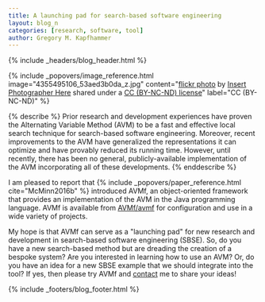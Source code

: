 ```yaml
---
title: A launching pad for search-based software engineering
layout: blog_n
categories: [research, software, tool]
author: Gregory M. Kapfhammer
---
```


{% include _headers/blog_header.html %}

<!-- Include header image -->
{% include _popovers/image_reference.html image="4355495106_53aed3b0da_z.jpg" content="<a title='Hot Air Balloon Launch' href='https://flickr.com/photos/inserttitlehere/4355495106'>flickr photo</a> by <a href='https://flickr.com/people/inserttitlehere'>Insert Photographer Here</a> shared under a <a href='https://creativecommons.org/licenses/by-nc-nd/2.0/'>CC (BY-NC-ND) license</a>" label="CC (BY-NC-ND)" %}

{% describe %}
Prior research and development experiences have proven the Alternating Variable Method (AVM) to be a fast and effective
local search technique for search-based software engineering. Moreover, recent improvements to the AVM have generalized
the representations it can optimize and have provably reduced its running time. However, until recently, there has been no
general, publicly-available implementation of the AVM incorporating all of these developments.
{% enddescribe %}

<p>
I am pleased to report that {% include _popovers/paper_reference.html
cite="McMinn2016b" %} introduced AVMf, an object-oriented framework that
provides an implementation of the AVM in the Java programming language. AVMf is
available from <a href="https://github.com/AVMf/avmf">AVMf/avmf</a> for
configuration and use in a wide variety of projects.
</p>

My hope is that AVMf can serve as a "launching pad" for new research and
development in search-based software engineering (SBSE). So, do you have a new
search-based method but are dreading the creation of a bespoke system? Are you
interested in learning how to use an AVM? Or, do you have an idea for a new
SBSE example that we should integrate into the tool? If yes, then please try
AVMf and [contact]({{site.baseurl}}/contact/) me to share your ideas!

{% include _footers/blog_footer.html %}
